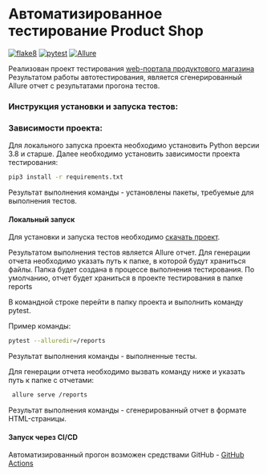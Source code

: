 
# Автоматизированное тестирование Product Shop

[![flake8](https://github.com/gonuskus/Innopolis_final/actions/workflows/workflow_flake8.yml/badge.svg?branch=main)](https://github.com/gonuskus/Innopolis_final/actions/workflows/workflow_flake8.yml)
[![pytest](https://github.com/gonuskus/Innopolis_final/actions/workflows/workflow_pytest.yml/badge.svg?branch=main)](https://github.com/gonuskus/Innopolis_final/actions/workflows/workflow_pytest.yml)
[![Allure](https://img.shields.io/static/v1?label=AllureReport&message=informational&color=blue)](https://gonuskus.github.io/Innopolis_final/)

Реализован проект тестирования [web-портала продуктового магазина](https://berpress.github.io/online-grocery-store/)
Результатом работы автотестирования, является сгенерированный Allure отчет с результатами прогона тестов.


### Инструкция установки и запуска тестов:
### Зависимости проекта:
Для локального запуска проекта необходимо установить Python версии 3.8 и старше.
Далее необходимо установить зависимости проекта тестирования:

```bash
pip3 install -r requirements.txt 
```
Результат выполнения команды - установлены пакеты, требуемые для выполнения тестов.


#### Локальный запуск
Для установки и запуска тестов необходимо [скачать проект](https://github.com/gonuskus/Innopolis_final/archive/refs/heads/main.zip).

Результатом выполнения тестов является Allure отчет.
Для генерации отчета необходимо указать путь к папке, в которой будут храниться файлы.
Папка будет создана в процессе выполнения тестирования.
По умолчанию, отчет будет храниться в проекте тестирования в папке reports

В командной строке перейти в папку проекта и выполнить команду pytest.

Пример команды:
```bash
pytest --alluredir=/reports
```
Результат выполнения команды - выполненные тесты.

Для генерации отчета необходимо вызвать команду ниже и указать путь к папке с отчетами:

```bash
 allure serve /reports
```
Результат выполнения команды - сгенерированный отчет в формате HTML-страницы.

#### Запуск через CI/CD

Автоматизированный прогон возможен средствами GitHub - [GitHub Actions](https://github.com/gonuskus/Innopolis_final/actions)
